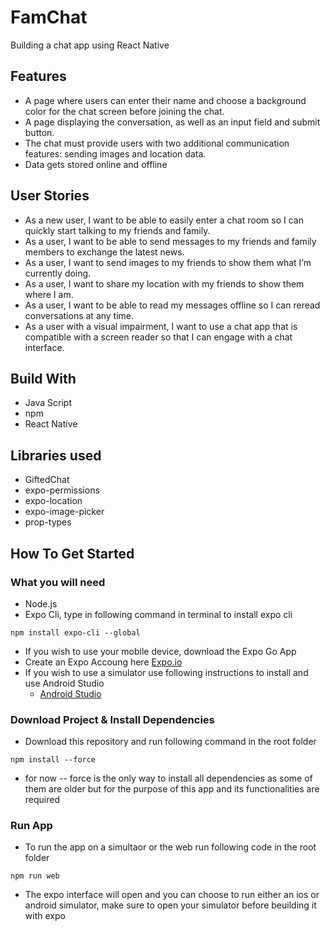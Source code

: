 # FamChat
 
 Building a chat app using React Native
 
## Features

- A page where users can enter their name and choose a background color for the chat screen
before joining the chat.
- A page displaying the conversation, as well as an input field and submit button.
- The chat must provide users with two additional communication features: sending images
and location data.
- Data gets stored online and offline


## User Stories

- As a new user, I want to be able to easily enter a chat room so I can quickly start talking to my
friends and family.
- As a user, I want to be able to send messages to my friends and family members to exchange
the latest news.
- As a user, I want to send images to my friends to show them what I’m currently doing.
- As a user, I want to share my location with my friends to show them where I am.
- As a user, I want to be able to read my messages offline so I can reread conversations at any
time.
- As a user with a visual impairment, I want to use a chat app that is compatible with a screen
reader so that I can engage with a chat interface.

 
## Build With

- Java Script 
- npm
- React Native 

## Libraries used
- GiftedChat
- expo-permissions
- expo-location
- expo-image-picker
- prop-types


## How To Get Started

### What you will need
- Node.js 
- Expo Cli, type in following command in terminal to install expo cli
```
npm install expo-cli --global
```
- If you wish to use your mobile device, download the Expo Go App 
- Create an Expo Accoung here [Expo.io](https://expo.io)
- If you wish to use a simulator use following instructions to install and use Android Studio
    - [Android Studio](https://docs.expo.io/workflow/android-studio-emulator/)

### Download Project & Install Dependencies
- Download this repository and run following command in the root folder 

```
npm install --force
```
- for now -- force is the only way to install all dependencies as some of them are older but for the purpose of this app and its functionalities are required
### Run App

- To run the app on a simultaor or the web run following code in the root folder
```
npm run web
```
- The expo interface will open and you can choose to run either an ios or android simulator, make sure to open your simulator before beuilding it with expo
